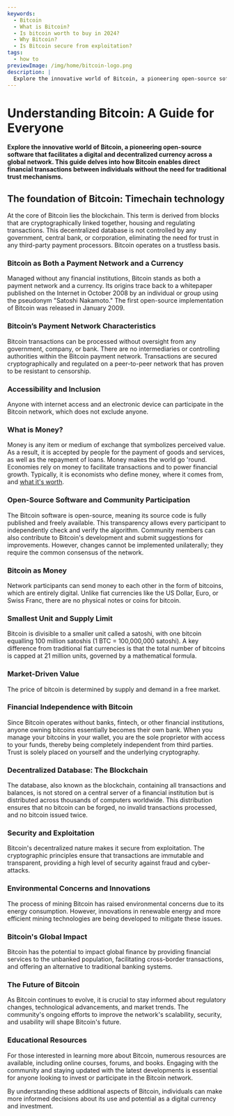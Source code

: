 ```yaml
---
keywords:
  - Bitcoin
  - What is Bitcoin?
  - Is bitcoin worth to buy in 2024?
  - Why Bitcoin?
  - Is Bitcoin secure from exploitation?
tags:
  - how to
previewImage: /img/home/bitcoin-logo.png
description: |
  Explore the innovative world of Bitcoin, a pioneering open-source software that facilitates a digital and decentralized currency across a global network
---
```


# Understanding Bitcoin: A Guide for Everyone

**Explore the innovative world of Bitcoin, a pioneering open-source software that facilitates a digital and decentralized currency across a global network. This guide delves into how Bitcoin enables direct financial transactions between individuals without the need for traditional trust mechanisms.**

## The foundation of Bitcoin: Timechain technology
At the core of Bitcoin lies the blockchain. This term is derived from blocks that are cryptographically linked together, housing and regulating transactions. This decentralized database is not controlled by any government, central bank, or corporation, eliminating the need for trust in any third-party payment processors. Bitcoin operates on a trustless basis.

### Bitcoin as Both a Payment Network and a Currency
Managed without any financial institutions, Bitcoin stands as both a payment network and a currency. Its origins trace back to a whitepaper published on the Internet in October 2008 by an individual or group using the pseudonym "Satoshi Nakamoto." The first open-source implementation of Bitcoin was released in January 2009.

### Bitcoin’s Payment Network Characteristics
Bitcoin transactions can be processed without oversight from any government, company, or bank. There are no intermediaries or controlling authorities within the Bitcoin payment network. Transactions are secured cryptographically and regulated on a peer-to-peer network that has proven to be resistant to censorship.

### Accessibility and Inclusion
Anyone with internet access and an electronic device can participate in the Bitcoin network, which does not exclude anyone.

### What is Money?
Money is any item or medium of exchange that symbolizes perceived value. As a result, it is accepted by people for the payment of goods and services, as well as the repayment of loans. Money makes the world go 'round. Economies rely on money to facilitate transactions and to power financial growth. Typically, it is economists who define money, where it comes from, and [what it's worth](https://saifedean.com/tbs).

### Open-Source Software and Community Participation
The Bitcoin software is open-source, meaning its source code is fully published and freely available. This transparency allows every participant to independently check and verify the algorithm. Community members can also contribute to Bitcoin's development and submit suggestions for improvements. However, changes cannot be implemented unilaterally; they require the common consensus of the network.

### Bitcoin as Money
Network participants can send money to each other in the form of bitcoins, which are entirely digital. Unlike fiat currencies like the US Dollar, Euro, or Swiss Franc, there are no physical notes or coins for bitcoin.

### Smallest Unit and Supply Limit
Bitcoin is divisible to a smaller unit called a satoshi, with one bitcoin equalling 100 million satoshis (1 BTC = 100,000,000 satoshi). A key difference from traditional fiat currencies is that the total number of bitcoins is capped at 21 million units, governed by a mathematical formula.

### Market-Driven Value
The price of bitcoin is determined by supply and demand in a free market.

### Financial Independence with Bitcoin
Since Bitcoin operates without banks, fintech, or other financial institutions, anyone owning bitcoins essentially becomes their own bank. When you manage your bitcoins in your wallet, you are the sole proprietor with access to your funds, thereby being completely independent from third parties. Trust is solely placed on yourself and the underlying cryptography.

### Decentralized Database: The Blockchain
The database, also known as the blockchain, containing all transactions and balances, is not stored on a central server of a financial institution but is distributed across thousands of computers worldwide. This distribution ensures that no bitcoin can be forged, no invalid transactions processed, and no bitcoin issued twice.

### Security and Exploitation
Bitcoin's decentralized nature makes it secure from exploitation. The cryptographic principles ensure that transactions are immutable and transparent, providing a high level of security against fraud and cyber-attacks.

### Environmental Concerns and Innovations
The process of mining Bitcoin has raised environmental concerns due to its energy consumption. However, innovations in renewable energy and more efficient mining technologies are being developed to mitigate these issues.

### Bitcoin's Global Impact
Bitcoin has the potential to impact global finance by providing financial services to the unbanked population, facilitating cross-border transactions, and offering an alternative to traditional banking systems.

### The Future of Bitcoin
As Bitcoin continues to evolve, it is crucial to stay informed about regulatory changes, technological advancements, and market trends. The community's ongoing efforts to improve the network's scalability, security, and usability will shape Bitcoin's future.

### Educational Resources
For those interested in learning more about Bitcoin, numerous resources are available, including online courses, forums, and books. Engaging with the community and staying updated with the latest developments is essential for anyone looking to invest or participate in the Bitcoin network.

By understanding these additional aspects of Bitcoin, individuals can make more informed decisions about its use and potential as a digital currency and investment.